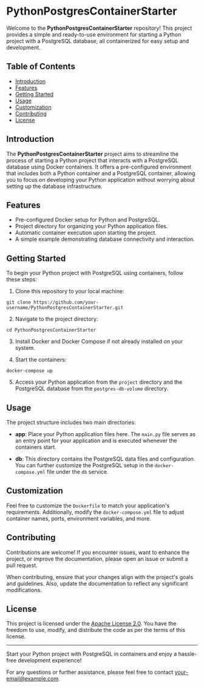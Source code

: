 # PythonPostgresContainerStarter

Welcome to the **PythonPostgresContainerStarter** repository! This project provides a simple and ready-to-use environment for starting a Python project with a PostgreSQL database, all containerized for easy setup and development.

## Table of Contents

- [Introduction](#introduction)
- [Features](#features)
- [Getting Started](#getting-started)
- [Usage](#usage)
- [Customization](#customization)
- [Contributing](#contributing)
- [License](#license)

## Introduction

The **PythonPostgresContainerStarter** project aims to streamline the process of starting a Python project that interacts with a PostgreSQL database using Docker containers. It offers a pre-configured environment that includes both a Python container and a PostgreSQL container, allowing you to focus on developing your Python application without worrying about setting up the database infrastructure.

## Features

- Pre-configured Docker setup for Python and PostgreSQL.
- Project directory for organizing your Python application files.
- Automatic container execution upon starting the project.
- A simple example demonstrating database connectivity and interaction.

## Getting Started

To begin your Python project with PostgreSQL using containers, follow these steps:

1. Clone this repository to your local machine:

```
git clone https://github.com/your-username/PythonPostgresContainerStarter.git
```


2. Navigate to the project directory:

```
cd PythonPostgresContainerStarter
```


3. Install Docker and Docker Compose if not already installed on your system.

4. Start the containers:

```
docker-compose up
```


5. Access your Python application from the `project` directory and the PostgreSQL database from the `postgres-db-volume` directory.

## Usage

The project structure includes two main directories:

- **app**: Place your Python application files here. The `main.py` file serves as an entry point for your application and is executed whenever the containers start.

- **db**: This directory contains the PostgreSQL data files and configuration. You can further customize the PostgreSQL setup in the `docker-compose.yml` file under the `db` service.

## Customization

Feel free to customize the `Dockerfile` to match your application's requirements. Additionally, modify the `docker-compose.yml` file to adjust container names, ports, environment variables, and more.

## Contributing

Contributions are welcome! If you encounter issues, want to enhance the project, or improve the documentation, please open an issue or submit a pull request.

When contributing, ensure that your changes align with the project's goals and guidelines. Also, update the documentation to reflect any significant modifications.

## License

This project is licensed under the [Apache License 2.0](LICENSE). You have the freedom to use, modify, and distribute the code as per the terms of this license.

---

Start your Python project with PostgreSQL in containers and enjoy a hassle-free development experience!

For any questions or further assistance, please feel free to contact [your-email@example.com](mailto:your-email@example.com).


